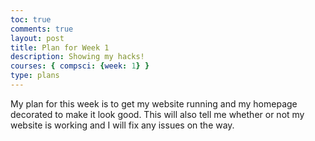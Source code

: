 ```yaml
---
toc: true
comments: true
layout: post
title: Plan for Week 1
description: Showing my hacks!
courses: { compsci: {week: 1} }
type: plans
---
```


<p>My plan for this week is to get my website running and my homepage decorated to make it look good. This will also tell me whether or not my website is working and I will fix any issues on the way.</p>